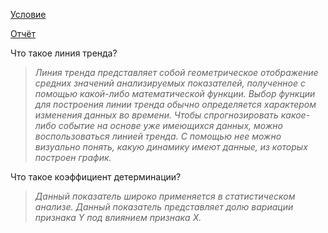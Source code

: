 [Условие](https://drive.google.com/open?id=1XM8XRZTfby8xmE-euF7FtyJYLwpAQlDp)

[Отчёт](https://drive.google.com/open?id=1tjQeO4hzQcZYf4alS2OEAgUiPNwtQpgA
)

Что такое линия тренда?
> _Линия тренда представляет собой геометрическое отображение средних значений анализируемых показателей, полученное с помощью какой-либо математической функции. Выбор функции для построения линии тренда обычно определяется характером изменения данных во времени. Чтобы спрогнозировать какое-либо событие на основе уже имеющихся данных, можно воспользоваться линией тренда. С помощью нее можно визуально понять, какую динамику имеют данные, из которых построен график._

Что такое коэффициент детерминации? 
> _Данный показатель широко применяется в статистическом анализе. Данный показатель представляет долю вариации признака Y под влиянием признака X._
